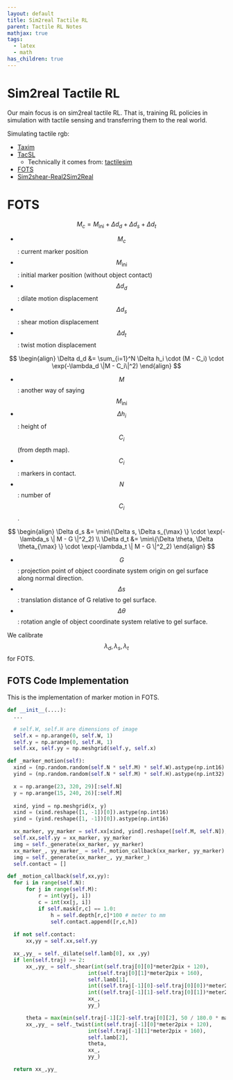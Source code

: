 ```yaml
---
layout: default
title: Sim2real Tactile RL
parent: Tactile RL Notes
mathjax: true
tags: 
  - latex
  - math
has_children: true
---
```


# Sim2real Tactile RL

Our main focus is on sim2real tactile RL. That is, training RL policies in simulation with tactile sensing and transferring them to the real world.

Simulating tactile rgb:
- [Taxim](https://arxiv.org/pdf/2109.040273)
- [TacSL](https://ieeexplore.ieee.org/abstract/document/10912733)
    - Technically it comes from: [tactilesim](https://openreview.net/pdf?id=6BIffCl6gsM)
- [FOTS](https://arxiv.org/abs/2404.19217)
- [Sim2shear-Real2Sim2Real](https://arxiv.org/pdf/2508.20561)

# FOTS

$$
\begin{equation}
M_c = M_{\text{ini}} + \Delta d_d + \Delta d_s + \Delta d_t
\end{equation}
$$

- $$M_c$$: current marker position
- $$M_{\text{ini}}$$: initial marker position (without object contact)
- $$\Delta d_d$$: dilate motion displacement
- $$\Delta d_s$$: shear motion displacement
- $$\Delta d_t$$: twist motion displacement

$$
\begin{align}
\Delta d_d &= \sum_{i=1}^N \Delta h_i \cdot (M - C_i) \cdot \exp(-\lambda_d \|M - C_i\|^2)
\end{align}
$$

- $$M$$: another way of saying $$M_{\text{ini}}$$
- $$\Delta h_i$$: height of $$C_i$$ (from depth map).
- $$C_i$$: markers in contact.
- $$N$$: number of $$C_i$$.

$$
\begin{align}
\Delta d_s &= \min\{\Delta s, \Delta s_{\max} \} \cdot \exp(-\lambda_s \| M - G \|^2_2) \\
\Delta d_t &= \min\{\Delta \theta, \Delta \theta_{\max} \} \cdot \exp(-\lambda_t \| M - G \|^2_2)
\end{align}
$$

- $$G$$: projection point of object coordinate system origin on gel surface along normal direction.
- $$\Delta s$$: translation distance of G relative to gel surface.
- $$\Delta \theta$$: rotation angle of object coordinate system relative to gel surface.

We calibrate $$\lambda_d, \lambda_s, \lambda_t$$ for FOTS.

## FOTS Code Implementation

This is the implementation of marker motion in FOTS.

```python
def __init__(....):
  ...

  # self.W, self.H are dimensions of image
  self.x = np.arange(0, self.W, 1)
  self.y = np.arange(0, self.H, 1)
  self.xx, self.yy = np.meshgrid(self.y, self.x)

def _marker_motion(self):
  xind = (np.random.random(self.N * self.M) * self.W).astype(np.int16)
  yind = (np.random.random(self.N * self.M) * self.H).astype(np.int32)

  x = np.arange(23, 320, 29)[:self.N]
  y = np.arange(15, 240, 26)[:self.M]
  
  xind, yind = np.meshgrid(x, y)
  xind = (xind.reshape([1, -1])[0]).astype(np.int16)
  yind = (yind.reshape([1, -1])[0]).astype(np.int16)

  xx_marker, yy_marker = self.xx[xind, yind].reshape([self.M, self.N]), self.yy[xind, yind].reshape([self.M, self.N])
  self.xx,self.yy = xx_marker, yy_marker
  img = self._generate(xx_marker, yy_marker)
  xx_marker_, yy_marker_ = self._motion_callback(xx_marker, yy_marker)
  img = self._generate(xx_marker_, yy_marker_)
  self.contact = []

def _motion_callback(self,xx,yy):
  for i in range(self.N):
      for j in range(self.M):
          r = int(yy[j, i])
          c = int(xx[j, i])
          if self.mask[r,c] == 1.0:
              h = self.depth[r,c]*100 # meter to mm
              self.contact.append([r,c,h])
  
  if not self.contact:
      xx,yy = self.xx,self.yy

  xx_,yy_ = self._dilate(self.lamb[0], xx ,yy)
  if len(self.traj) >= 2:
      xx_,yy_ = self._shear(int(self.traj[0][0]*meter2pix + 120), 
                          int(self.traj[0][1]*meter2pix + 160),
                          self.lamb[1],
                          int((self.traj[-1][0]-self.traj[0][0])*meter2pix),
                          int((self.traj[-1][1]-self.traj[0][1])*meter2pix),
                          xx_,
                          yy_)

      theta = max(min(self.traj[-1][2]-self.traj[0][2], 50 / 180.0 * math.pi), -50 / 180.0 * math.pi)
      xx_,yy_ = self._twist(int(self.traj[-1][0]*meter2pix + 120), 
                          int(self.traj[-1][1]*meter2pix + 160),
                          self.lamb[2],
                          theta,
                          xx_,
                          yy_)

  return xx_,yy_
```